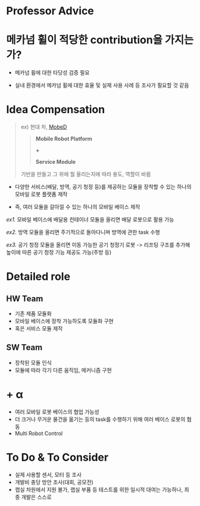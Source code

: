 # **Professor Advice**

# 메카넘 휠이 적당한 contribution을 가지는가?
- 메카넘 휠에 대한 타당성 검증 필요

- 실내 환경에서 메카넘 휠에 대한 효율 및 실제 사용 사례 등 조사가 필요할 것 같음

# Idea Compensation
> ex) 현대 차, [MobeD](https://www.youtube.com/watch?v=KeVDFvYofks)
> 
>> **Mobile Robot Platform**
>>
>> **\+**
>>
>> **Service Module**
>
> 기반을 만들고 그 위에 뭘 올리는지에 따라 용도, 역할이 바뀜

- 다양한 서비스(배달, 방역, 공기 청정 등)를 제공하는 모듈을 장착할 수 있는 하나의 모바일 로봇 플랫폼 제작

- 즉, 여러 모듈을 갈아낄 수 있는 하나의 모바일 베이스 제작

*ex1.* 모바일 베이스에 배달용 컨테이너 모듈을 올리면 배달 로봇으로 활용 가능

*ex2.* 방역 모듈을 올리면 주기적으로 돌아다니며 방역에 관한 task 수행

*ex3.* 공기 청정 모듈을 올리면 이동 가능한 공기 청정기 로봇 -> 리프팅 구조를 추가해 높이에 따른 공기 청정 기능 제공도 가능(주방 등)

# Detailed role
## HW Team
- 기존 제품 모듈화
- 모바일 베이스에 장착 가능하도록 모듈화 구현
- 혹은 서비스 모듈 제작

## SW Team
- 장착된 모듈 인식
- 모듈에 따라 각기 다른 움직임, 메커니즘 구현

# + &alpha;
- 여러 모바일 로봇 베이스의 협업 가능성
- 더 크거나 무거운 물건을 옮기는 등의 task를 수행하기 위해 여러 베이스 로봇의 협동
- Multi Robot Control

# To Do & To Consider
- 실제 사용할 센서, 모터 등 조사
- 개발비 충당 방안 조사(대회, 공모전)
- 랩실 차원에서 지원 불가, 랩실 부품 등 테스트를 위한 일시적 대여는 가능하나, 최종 개발은 스스로
